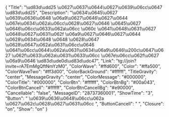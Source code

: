 {
  "Title": "\ud83d\udd25 \u0627\u0637\u0644\u0627\u0639\u06cc\u0647 \ud83d\udd25",
  "Description": "\u0634\u0645\u0627 \u0639\u0636\u0648 \u06a9\u0627\u0646\u0627\u0644 \u067e\u0634\u062a\u06cc\u0628\u0627\u0646 \u0645\u0627 \u0646\u06cc\u0633\u062a\u06cc \u060c \u0641\u0648\u0631\u0627 \u0648\u0627\u0631\u062f \u06a9\u0627\u0646\u0627\u0644 \u0628\u0634\u0648 \u0648 \u0628\u0647 \u0628\u0647\u062a\u0631\u06cc\u0646 \u0641\u06cc\u0644\u062a\u0631\u0634\u06a9\u0646\u200c\u0647\u0627 \u062f\u0633\u062a\u0631\u0633\u06cc \u067e\u06cc\u062f\u0627 \u06a9\u0646 \ud83d\ude0d\ud83d\udc47",
  "Link": "tg://join?invite=rA7EmMgQftNmYzM0",
  "ColorWave": "#ffd600",
  "Color": "#ffa500",
  "ColorWaveTwo": "#ff3d00",
  "ColorBackGround": "#ffffff",
  "TitleGravity": "center",
  "MessageGravity": "center",
  "ColorMessage": "#000000",
  "ColorTitle": "#000000",
  "ColorBtn": "#ffffff",
  "ColorBtnBg": "#00a043",
  "ColorBtnCancell": "#ffffff",
  "ColorBtnCancellBg": "#e90000",
  "Cancellable": "false",
  "MessageID": "28737360001",
  "ShowTime": "3",
  "Button": " \u0639\u0636\u0648\u06cc\u062a \u0627\u062c\u0628\u0627\u0631\u06cc ",
  "ButtonCancell": "  ",
  "Closure": "on",
  "Show": "on"
}
